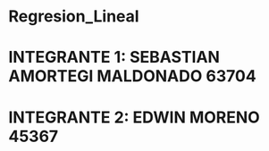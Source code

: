 # Regresion_Lineal
# INTEGRANTE 1: SEBASTIAN AMORTEGI MALDONADO 63704
# INTEGRANTE 2: EDWIN MORENO 45367
